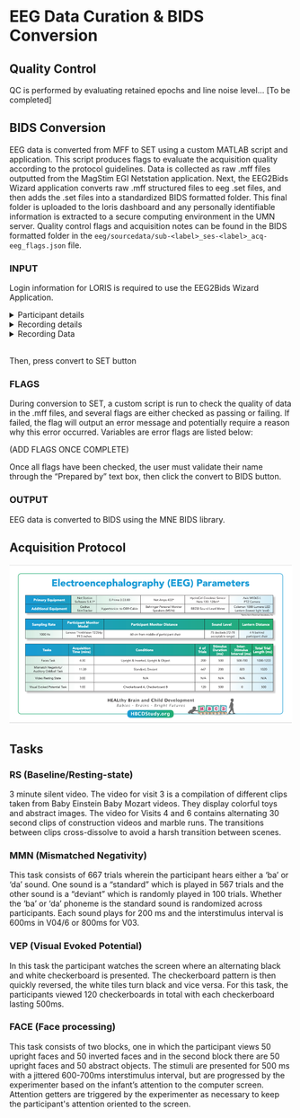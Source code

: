 # EEG Data Curation & BIDS Conversion

## Quality Control
QC is performed by evaluating retained epochs and line noise level… [To be completed]

## BIDS Conversion
EEG data is converted from MFF to SET using a custom MATLAB script and application. This script produces flags to evaluate the acquisition quality according to the protocol guidelines. Data is collected as raw .mff files outputted from the MagStim EGI Netstation application. Next, the EEG2Bids Wizard application converts raw .mff structured files to eeg .set files, and then adds the .set files into a standardized BIDS formatted folder. This final folder is uploaded to the loris dashboard and any personally identifiable information is extracted to a secure computing environment in the UMN server. Quality control flags and acquisition notes can be found in the BIDS formatted folder in the `eeg/sourcedata/sub-<label>_ses-<label>_acq-eeg_flags.json` file.

### INPUT   
Login information for LORIS is required to use the EEG2Bids Wizard Application.  

<details>
<summary>Participant details</summary>
<ul>
<br>
<ul>
  <li>PSCID - required</li>
  <li>DCCID - required</li>
  <li>Biological Sex - optional, defaulted to n/a (other options include Female, Male, Other)</li>
  <li>Handedness - optional, defaulted to n/a (other options include Right, Left, Ambidextrous)</li>
</ul>
</details>

<details>
<summary>Recording details</summary>
<ul>
<br>
<ul>
  <li>Site - required, automatically generated from LORIS</li>
  <li>Project - required, automatically generated from LORIS</li>
  <li>Session - required, dropdown options automatically generated from LORIS</li>
</ul>
</details>

<details>
<summary>Recording Data</summary>
<ul>
<br>
<ul>
  <li>Resting state/baseline - required, either choose task from file folder, exclude task with reason why, or add additional runs of task</li>
  <li>MMN - required, either choose task from file folder, exclude task with reason why, or add additional runs of task</li>
  <li>Face processing - required, either choose task from file folder, exclude task with reason why, or add additional runs of task</li>
  <li>Visual Evoked Potential - required, either choose task from file folder, exclude task with reason why, or add additional runs of task</li>
  <li>Placement Photos - required, choose zipped folder from file folder</li>
  <li>Stimuli files - required, choose both .edat and .txt files for each task (outputted from the EPrime application for each task run)</li>
</ul>
</details><br>

Then, press convert to SET button

### FLAGS
During conversion to SET, a custom script is run to check the quality of data in the .mff files, and several flags are either checked as passing or failing. If failed, the flag will output an error message and potentially require a reason why this error occurred. Variables are error flags are listed below:

(ADD FLAGS ONCE COMPLETE)

Once all flags have been checked, the user must validate their name through the “Prepared by” text box, then click the convert to BIDS button.

### OUTPUT
EEG data is converted to BIDS using the MNE BIDS library.  

## Acquisition Protocol
![](EEG_acquisition_protocol.png)

## Tasks
### RS (Baseline/Resting-state)
3 minute silent video. The video for visit 3 is a compilation of different clips taken from Baby Einstein Baby Mozart videos. They display colorful toys and abstract images. The video for Visits 4 and 6 contains alternating 30 second clips of construction videos and marble runs. The transitions between clips cross-dissolve to avoid a harsh transition between scenes.

### MMN (Mismatched Negativity)
This task consists of 667 trials wherein the participant hears either a ‘ba’ or ‘da’ sound. One sound is a “standard” which is played in 567 trials and the other sound is a “deviant” which is randomly played in 100 trials. Whether the ‘ba’ or  ‘da’ phoneme is the standard sound is randomized across participants. Each sound plays for 200 ms and the interstimulus interval is 600ms in V04/6 or 800ms for V03.

### VEP (Visual Evoked Potential)
In this task the participant watches the screen where an alternating  black and white checkerboard is presented. The checkerboard pattern is then quickly reversed, the white tiles turn black and vice versa. For this task, the participants viewed 120 checkerboards in total with each checkerboard lasting 500ms.

### FACE (Face processing)
This task consists of two blocks, one in which the participant views 50 upright faces and 50 inverted faces and in the second block there are 50 upright faces and 50 abstract objects. The stimuli are presented for 500 ms with a jittered 600-700ms interstimulus interval, but are progressed by the experimenter based on the infant’s attention to the computer screen. Attention getters are triggered by the experimenter as necessary to keep the participant's attention oriented to the screen.
